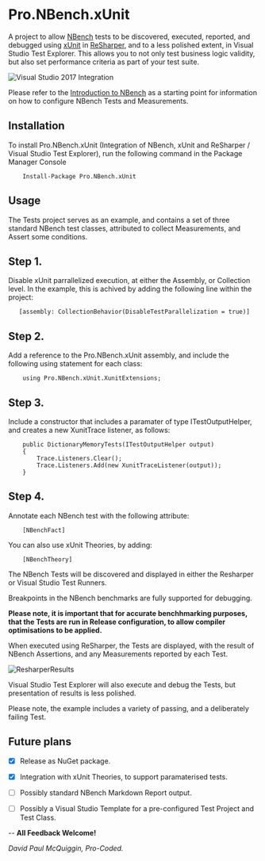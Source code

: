 # Pro.NBench.xUnit

A project to allow [NBench](https://github.com/petabridge/NBench) tests to be discovered, executed, reported, and debugged using [xUnit](https://github.com/xunit/xunit) in [ReSharper](https://www.jetbrains.com/resharper/), and to a less polished extent, in Visual Studio Test Explorer. This allows you to not only test business logic validity, but also set performance criteria as part of your test suite.

![Visual Studio 2017 Integration](https://github.com/Pro-Coded/Pro.NBench.xUnit/blob/master/Pro.NBench.XUnit.VS2017.png)

Please refer to the [Introduction to NBench](https://petabridge.com/blog/introduction-to-nbench/) as a starting point for information on how to configure NBench Tests and Measurements.


## Installation

To install Pro.NBench.xUnit (Integration of NBench, xUnit and ReSharper / Visual Studio Test Explorer), run the following command in the Package Manager Console

        Install-Package Pro.NBench.xUnit

## Usage

The Tests project serves as an example, and contains a set of three standard NBench test classes, attributed to collect Measurements, and Assert some conditions.

## Step 1.

Disable xUnit parrallelized execution, at either the Assembly, or Collection level. In the example, this is achived by adding the following line within the project:

       [assembly: CollectionBehavior(DisableTestParallelization = true)]

## Step 2.

Add a reference to the Pro.NBench.xUnit assembly, and include the following using statement for each class:

        using Pro.NBench.xUnit.XunitExtensions;

## Step 3. 

Include a constructor that includes a paramater of type ITestOutputHelper, and creates a new XunitTrace listener, as follows:

        public DictionaryMemoryTests(ITestOutputHelper output)
        {
            Trace.Listeners.Clear();
            Trace.Listeners.Add(new XunitTraceListener(output));
        }

## Step 4.

Annotate each NBench test with the following attribute:

        [NBenchFact]

You can also use xUnit Theories, by adding:

        [NBenchTheory]

The NBench Tests will be discovered and displayed in either the Resharper or Visual Studio Test Runners.

Breakpoints in the NBench benchmarks are fully supported for debugging.

**Please note, it is important that for accurate benchhmarking purposes, that the Tests are run in Release configuration, to allow compiler optimisations to be applied.**

When executed using ReSharper, the Tests are displayed, with the result of NBench Assertions, and any Measurements reported by each Test.

![ResharperResults](https://github.com/Pro-Coded/Pro.NBench.xUnit/blob/master/ResharperResults2.PNG)

Visual Studio Test Explorer will also execute and debug the Tests, but presentation of results is less polished.

Please note, the example includes a variety of passing, and a deliberately failing Test.

## Future plans

- [x]  Release as NuGet package.

- [x]  Integration with xUnit Theories, to support paramaterised tests.

- [ ]  Possibly standard NBench Markdown Report output.

- [ ]  Possibly a Visual Studio Template for a pre-configured Test Project and Test Class.


--
**All Feedback Welcome!**

*David Paul McQuiggin, Pro-Coded.*
